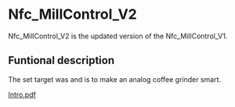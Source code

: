 # Nfc_MillControl_V2

Nfc_MillControl_V2 is the updated version of the Nfc_MillControl_V1.

## Funtional description

The set target was and is to make an analog coffee grinder smart.

[Intro.pdf](https://github.com/EleKoPhi/Nfc_MillControl_V2/blob/master/PCB/Stromlaufplan.pdf)
